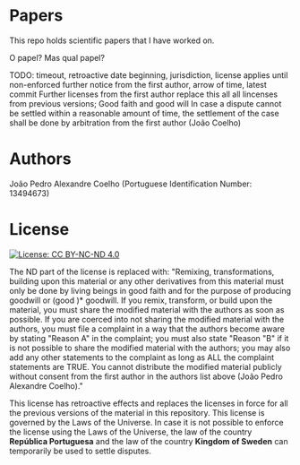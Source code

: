 # Papers
This repo holds scientific papers that I have worked on.

O papel? Mas qual papel?

TODO: timeout, retroactive date beginning, jurisdiction, license applies until non-enforced further notice from the first author, arrow of time, latest commit
Further licenses from the first author replace this all all lincenses from previous versions;
Good faith and good will
In case a dispute cannot be settled within a reasonable amount of time, the settlement of the case shall be done by arbitration from the first author (João Coelho) 

# Authors
João Pedro Alexandre Coelho (Portuguese Identification  Number: 13494673)

# License

[![License: CC BY-NC-ND 4.0](https://img.shields.io/badge/License-CC%20BY--NC--ND%204.0-lightgrey.svg)](https://creativecommons.org/licenses/by-nc-nd/4.0/)

The ND part of the license is replaced with: "Remixing, transformations, building upon this material or any other derivatives from this material must only be done by living beings in good faith and for the purpose of producing goodwill or (good )* goodwill. If you remix, transform, or build upon the material, you must share the modified material with the authors as soon as possible. If you are coerced into not sharing the modified material with the authors, you must file a complaint in a way that the authors become aware by stating "Reason A" in the complaint; you must also state "Reason "B" if it is not possible to share the modified material with the authors; you may also add any other statements to the complaint as long as ALL the complaint statements are TRUE.
You cannot distribute the modified material publicly without consent from the first author in the authors list above (João Pedro Alexandre Coelho)."

This license has retroactive effects and replaces the licenses in force for all the previous versions of the material in this repository.
This license is governed by the Laws of the Universe. In case it is not possible to enforce the license using the Laws of the Universe, the law of the country **República Portuguesa** and the law of the country **Kingdom of Sweden** can temporarily be used to settle disputes.
